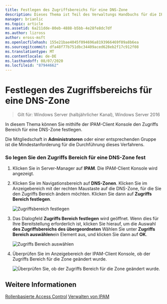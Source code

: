 ```yaml
---
title: Festlegen des Zugriffsbereichs für eine DNS-Zone
description: Dieses Thema ist Teil des Verwaltungs Handbuchs für die IP-Adressverwaltung (IPAM) in Windows Server 2016.
manager: brianlic
ms.topic: article
ms.assetid: 6a211dde-80eb-4888-b5bb-4e28fe8dc7df
ms.author: lizross
author: eross-msft
ms.openlocfilehash: 155e21bae4045f094696a8193966469f09a8b6ea
ms.sourcegitcommit: dfa48f77b751dbc34409aced628eb2f17c912f08
ms.translationtype: MT
ms.contentlocale: de-DE
ms.lasthandoff: 08/07/2020
ms.locfileid: "87944662"
---
```

# <a name="set-access-scope-for-a-dns-zone"></a>Festlegen des Zugriffsbereichs für eine DNS-Zone

>Gilt für: Windows Server (halbjährlicher Kanal), Windows Server 2016

In diesem Thema können Sie mithilfe der IPAM-Client Konsole den Zugriffs Bereich für eine DNS-Zone festlegen.

Die Mitgliedschaft in **Administratoren** oder einer entsprechenden Gruppe ist die Mindestanforderung für die Durchführung dieses Verfahrens.

### <a name="to-set-the-access-scope-for-a-dns-zone"></a>So legen Sie den Zugriffs Bereich für eine DNS-Zone fest

1.  Klicken Sie in Server-Manager auf **IPAM**. Die IPAM-Client Konsole wird angezeigt.

2.  Klicken Sie im Navigationsbereich auf **DNS-Zonen**. Klicken Sie im Anzeigebereich mit der rechten Maustaste auf die DNS-Zone, für die Sie den Zugriffs Bereich ändern möchten. Klicken Sie dann auf **Zugriffs Bereich festlegen**.

    ![Zugriffsbereich festlegen](../../media/Set-Access-Scope-for-a-DNS-Zone/ipam_SetAccessScopeOfZone_02.jpg)

3.  Das Dialogfeld **Zugriffs Bereich festlegen** wird geöffnet. Wenn dies für Ihre Bereitstellung erforderlich ist, klicken Sie hierauf, um die Auswahl **des Zugriffsbereichs des übergeordneten** Wählen Sie unter **Zugriffs Bereich auswählen**ein Element aus, und klicken Sie dann auf **OK**.

    ![Zugriffs Bereich auswählen](../../media/Set-Access-Scope-for-a-DNS-Zone/ipam_SetAccessScopeOfZone_03.jpg)

4.  Überprüfen Sie im Anzeigebereich der IPAM-Client Konsole, ob der Zugriffs Bereich für die Zone geändert wurde.

    ![Überprüfen Sie, ob der Zugriffs Bereich für die Zone geändert wurde.](../../media/Set-Access-Scope-for-a-DNS-Zone/ipam_SetAccessScopeOfZone_04.jpg)

## <a name="see-also"></a>Weitere Informationen
[Rollenbasierte Access Control](Role-based-Access-Control.md) 
 [Verwalten von IPAM](Manage-IPAM.md)



